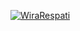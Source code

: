 [![WiraRespati](https://circleci.com/gh/WiraRespati/MySimpleCleanArchitecture.svg?style=svg)](https://circleci.com/gh/WiraRespati/MySimpleCleanArchitecture)

